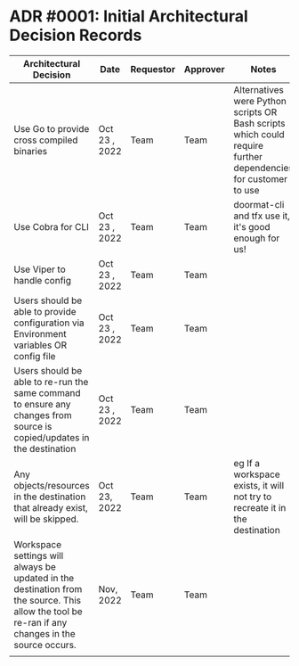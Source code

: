 # ADR #0001: Initial Architectural Decision Records

|  Architectural Decision | Date  |  Requestor | Approver   | Notes  |
|---|---|---|---|---|
| Use Go to provide cross compiled binaries |  Oct 23 , 2022 | Team  | Team  |  Alternatives were Python scripts OR Bash scripts which could require further dependencies for customer to use  |
| Use Cobra for CLI  |  Oct 23 , 2022 | Team  | Team  |  doormat-cli and tfx use it, it's good enough for us! |
| Use Viper to handle config  | Oct 23 , 2022  | Team  | Team  |   |
| Users should be able to provide configuration via Environment variables OR config file  | Oct 23 , 2022  | Team  | Team  |   |
| Users should be able to re-run the same command to ensure any changes from source is copied/updates in the destination  | Oct 23 , 2022  | Team  | Team  |   |
| Any objects/resources in the destination that already exist, will be skipped.   | Oct 23, 2022  | Team  | Team  | eg If a workspace exists, it will not try to recreate it in the destination  |
| Workspace settings will always be updated in the destination from the source. This allow the tool be re-ran if any changes in the source occurs.  | Nov, 2022  | Team  | Team  |   |
|   |   |   |   |   |